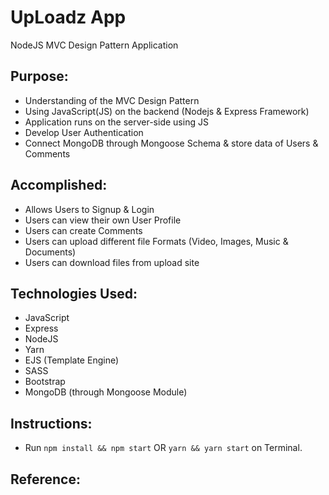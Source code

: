 # UpLoadz App
NodeJS MVC Design Pattern Application

## Purpose:
* Understanding of the MVC Design Pattern
* Using JavaScript(JS) on the backend (Nodejs & Express Framework)
* Application runs on the server-side using JS
* Develop User Authentication
* Connect MongoDB through Mongoose Schema & store data of Users & Comments

## Accomplished:
* Allows Users to Signup & Login
* Users can view their own User Profile
* Users can create Comments
* Users can upload different file Formats (Video, Images, Music & Documents)
* Users can download files from upload site

## Technologies Used:
* JavaScript
* Express
* NodeJS
* Yarn
* EJS (Template Engine)
* SASS
* Bootstrap
* MongoDB (through Mongoose Module)

## Instructions:
* Run `npm install && npm start` OR `yarn && yarn start` on Terminal.

## Reference:
